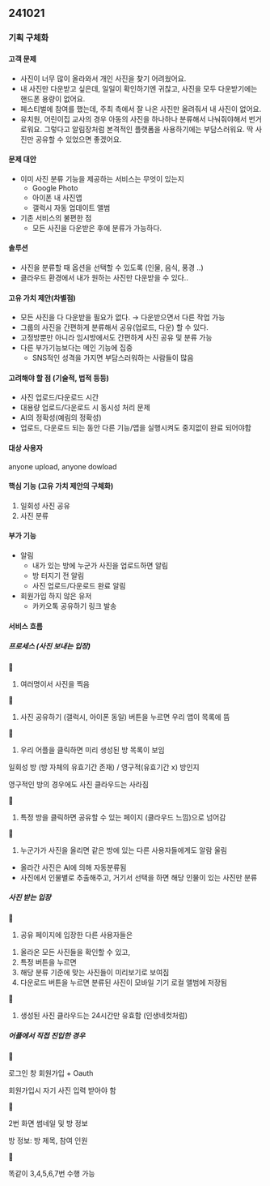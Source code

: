 ## 241021

### 기획 구체화

#### 고객 문제

- 사진이 너무 많이 올라와서 개인 사진을 찾기 어려웠어요.
- 내 사진만 다운받고 싶은데, 일일이 확인하기엔 귀찮고, 사진을 모두 다운받기에는 핸드폰 용량이 없어요.
- 페스티벌에 참여를 했는데, 주최 측에서 잘 나온 사진만 올려줘서 내 사진이 없어요.
- 유치원, 어린이집 교사의 경우 아동의 사진을 하나하나 분류해서 나눠줘야해서 번거로워요. 그렇다고 알림장처럼 본격적인 플랫폼을 사용하기에는 부담스러워요. 딱 사진만 공유할 수 있었으면 좋겠어요.

#### 문제 대안

- 이미 사진 분류 기능을 제공하는 서비스는 무엇이 있는지
  - Google Photo
  - 아이폰 내 사진앱
  - 갤럭시 자동 업데이트 앨범
- 기존 서비스의 불편한 점
  - 모든 사진을 다운받은 후에 분류가 가능하다.

#### 솔루션

- 사진을 분류할 때 옵션을 선택할 수 있도록 (인물, 음식, 풍경 ..)
- 클라우드 환경에서 내가 원하는 사진만 다운받을 수 있다..

#### 고유 가치 제안(차별점)

- 모든 사진을 다 다운받을 필요가 없다. → 다운받으면서 다른 작업 가능
- 그룹의 사진을 간편하게 분류해서 공유(업로드, 다운) 할 수 있다.
- 고정방뿐만 아니라 임시방에서도 간편하게 사진 공유 및 분류 가능
- 다른 부가기능보다는 메인 기능에 집중
  - SNS적인 성격을 가지면 부담스러워하는 사람들이 많음

#### 고려해야 할 점 (기술적, 법적 등등)

- 사진 업로드/다운로드 시간
- 대용량 업로드/다운로드 시 동시성 처리 문제
- AI의 정확성(예림의 정확성)
- 업로드, 다운로드 되는 동안 다른 기능/앱을 실행시켜도 중지없이 완료 되어야함

#### 대상 사용자

anyone upload, anyone dowload

#### 핵심 기능 (고유 가치 제안의 구체화)

1. 일회성 사진 공유
2. 사진 분류

#### 부가 기능

- 알림
  - 내가 있는 방에 누군가 사진을 업로드하면 알림
  - 방 터지기 전 알림
  - 사진 업로드/다운로드 완료 알림
- 회원가입 하지 않은 유저
  - 카카오톡 공유하기 링크 발송

#### 서비스 흐름

##### 프로세스 (사진 보내는 입장)

<aside>
📍

1. 여러명이서 사진을 찍음
</aside>

<aside>📍

1. 사진 공유하기 (갤럭시, 아이폰 동일) 버튼을 누르면 우리 앱이 목록에 뜸
</aside>

<aside>📍

1. 우리 어플을 클릭하면 미리 생성된 방 목록이 보임

일회성 방 (방 자체의 유효기간 존재) / 영구적(유효기간 x) 방인지

영구적인 방의 경우에도 사진 클라우드는 사라짐

</aside>

<aside>📍

1. 특정 방을 클릭하면 공유할 수 있는 페이지 (클라우드 느낌)으로 넘어감
</aside>

<aside>📍

1. 누군가가 사진을 올리면 같은 방에 있는 다른 사용자들에게도 알람 울림

- 올라간 사진은 AI에 의해 자동분류됨
- 사진에서 인물별로 추출해주고, 거기서 선택을 하면 해당 인물이 있는 사진만 분류
</aside>

##### 사진 받는 입장

<aside>📍

1. 공유 페이지에 입장한 다른 사용자들은

1) 올라온 모든 사진들을 확인할 수 있고,
2) 특정 버튼을 누르면
3) 해당 분류 기준에 맞는 사진들이 미리보기로 보여짐
4) 다운로드 버튼을 누르면 분류된 사진이 모바일 기기 로컬 앨범에 저장됨
</aside>

<aside>📍

1. 생성된 사진 클라우드는 24시간만 유효함 (인생네컷처럼)
</aside>

##### 어플에서 직접 진입한 경우

<aside>📍

로그인 창
회원가입 + Oauth

회원가입시 자기 사진 입력 받아야 함

</aside>

<aside>📍

2번 화면
썸네일 및 방 정보

방 정보: 방 제목, 참여 인원

</aside>

<aside>📍

똑같이 3,4,5,6,7번 수행 가능

</aside>
